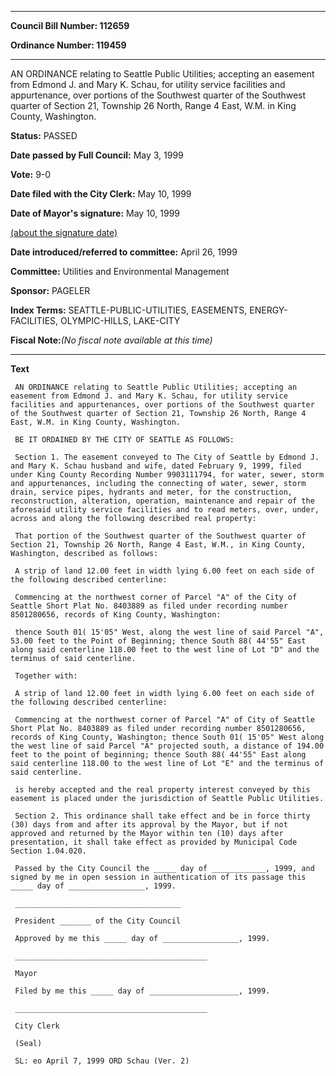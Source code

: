 

********

**Council Bill Number: 112659**
   
**Ordinance Number: 119459**
********

 AN ORDINANCE relating to Seattle Public Utilities; accepting an easement from Edmond J. and Mary K. Schau, for utility service facilities and appurtenance, over portions of the Southwest quarter of the Southwest quarter of Section 21, Township 26 North, Range 4 East, W.M. in King County, Washington.

**Status:** PASSED
   
**Date passed by Full Council:** May 3, 1999
   
**Vote:** 9-0
   
**Date filed with the City Clerk:** May 10, 1999
   
**Date of Mayor's signature:** May 10, 1999
   
[(about the signature date)](/~public/approvaldate.htm)
   
   
   
**Date introduced/referred to committee:** April 26, 1999
   
**Committee:** Utilities and Environmental Management
   
**Sponsor:** PAGELER
   
   
**Index Terms:** SEATTLE-PUBLIC-UTILITIES, EASEMENTS, ENERGY-FACILITIES, OLYMPIC-HILLS, LAKE-CITY

**Fiscal Note:**_(No fiscal note available at this time)_

********

**Text**
   
```
 AN ORDINANCE relating to Seattle Public Utilities; accepting an easement from Edmond J. and Mary K. Schau, for utility service facilities and appurtenances, over portions of the Southwest quarter of the Southwest quarter of Section 21, Township 26 North, Range 4 East, W.M. in King County, Washington.

 BE IT ORDAINED BY THE CITY OF SEATTLE AS FOLLOWS:

 Section 1. The easement conveyed to The City of Seattle by Edmond J. and Mary K. Schau husband and wife, dated February 9, 1999, filed under King County Recording Number 9903111794, for water, sewer, storm and appurtenances, including the connecting of water, sewer, storm drain, service pipes, hydrants and meter, for the construction, reconstruction, alteration, operation, maintenance and repair of the aforesaid utility service facilities and to read meters, over, under, across and along the following described real property:

 That portion of the Southwest quarter of the Southwest quarter of Section 21, Township 26 North, Range 4 East, W.M., in King County, Washington, described as follows:

 A strip of land 12.00 feet in width lying 6.00 feet on each side of the following described centerline:

 Commencing at the northwest corner of Parcel "A" of the City of Seattle Short Plat No. 8403889 as filed under recording number 8501280656, records of King County, Washington:

 thence South 01( 15'05" West, along the west line of said Parcel "A", 53.00 feet to the Point of Beginning; thence South 88( 44'55" East along said centerline 118.00 feet to the west line of Lot "D" and the terminus of said centerline.

 Together with:

 A strip of land 12.00 feet in width lying 6.00 feet on each side of the following described centerline:

 Commencing at the northwest corner of Parcel "A" of City of Seattle Short Plat No. 8403889 as filed under recording number 8501280656, records of King County, Washington; thence South 01( 15'05" West along the west line of said Parcel "A" projected south, a distance of 194.00 feet to the point of beginning; thence South 88( 44'55" East along said centerline 118.00 to the west line of Lot "E" and the terminus of said centerline.

 is hereby accepted and the real property interest conveyed by this easement is placed under the jurisdiction of Seattle Public Utilities.

 Section 2. This ordinance shall take effect and be in force thirty (30) days from and after its approval by the Mayor, but if not approved and returned by the Mayor within ten (10) days after presentation, it shall take effect as provided by Municipal Code Section 1.04.020.

 Passed by the City Council the _____ day of ____________, 1999, and signed by me in open session in authentication of its passage this _____ day of _________________, 1999.

 _____________________________________

 President _______ of the City Council

 Approved by me this _____ day of _________________, 1999.

 ___________________________________________

 Mayor

 Filed by me this _____ day of ____________________, 1999.

 ___________________________________________

 City Clerk

 (Seal)

 SL: eo April 7, 1999 ORD Schau (Ver. 2)

```
